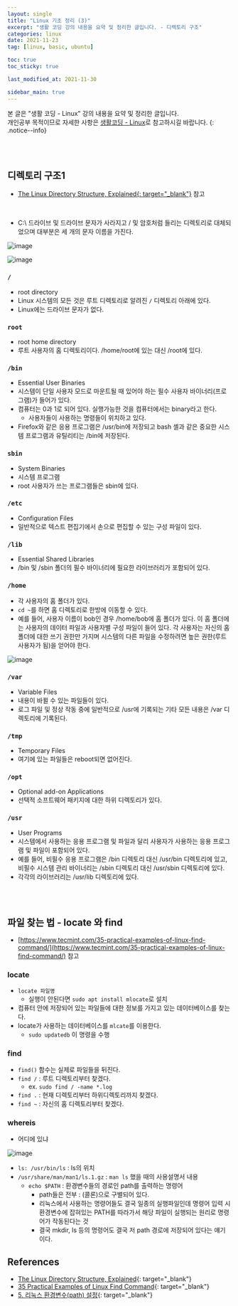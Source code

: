 ```yaml
---
layout: single
title: "Linux 기초 정리 (3)"
excerpt: "생활 코딩 강의 내용을 요약 및 정리한 글입니다. - 디렉토리 구조"
categories: linux
date: 2021-11-23
tag: [linux, basic, ubuntu]

toc: true
toc_sticky: true

last_modified_at: 2021-11-30

sidebar_main: true
---
```


본 글은 "생활 코딩 - Linux" 강의 내용을 요약 및 정리한 글입니다. <br> 개인공부 목적이므로 자세한 사항은 [생활코딩 - Linux](https://www.inflearn.com/course/%EC%83%9D%ED%99%9C%EC%BD%94%EB%94%A9-%EB%A6%AC%EB%88%85%EC%8A%A4-%EA%B0%95%EC%A2%8C#curriculum)로 참고하시길 바랍니다.
{: .notice--info}

<br>
<br>

## 디렉토리 구조1

- <u>[The Linux Directory Structure, Explained](https://www.howtogeek.com/117435/htg-explains-the-linux-directory-structure-explained/){: target="_blank"}</u> 참고

<br>

- C:\ 드라이브 및 드라이브 문자가 사라지고 / 및 암호처럼 들리는 디렉토리로 대체되었으며 대부분은 세 개의 문자 이름을 가진다.

![image](https://user-images.githubusercontent.com/78655692/144046213-116b7285-6374-405b-9e54-dea603eda947.png)

![image](https://user-images.githubusercontent.com/78655692/144046822-1609736b-f3b4-442a-8e3c-57e4d7408091.png)

### `/`  

- root directory
- Linux 시스템의 모든 것은 루트 디렉토리로 알려진 `/` 디렉토리 아래에 있다.
- Linux에는 드라이브 문자가 없다.

### `root`

- root home directory
- 루트 사용자의 홈 디렉토리이다. /home/root에 있는 대신 /root에 있다.

### `/bin` 

- Essential User Binaries
- 시스템이 단일 사용자 모드로 마운트될 때 있어야 하는 필수 사용자 바이너리(프로그램)가 들어가 있다.
- 컴퓨터는 0과 1로 되어 있다. 실행가능한 것을 컴퓨터에서는 binary라고 한다.
  - 사용자들이 사용하는 명령들이 위치하고 있다.
- Firefox와 같은 응용 프로그램은 /usr/bin에 저장되고 bash 셸과 같은 중요한 시스템 프로그램과 유틸리티는 /bin에 저장된다.

### `sbin`

- System Binaries
- 시스템 프로그램
- root 사용자가 쓰는 프로그램들은 sbin에 있다.

### `/etc`

- Configuration Files
- 일반적으로 텍스트 편집기에서 손으로 편집할 수 있는 구성 파일이 있다.

### `/lib`

- Essential Shared Libraries
- /bin 및 /sbin 폴더의 필수 바이너리에 필요한 라이브러리가 포함되어 있다.

### `/home`

- 각 사용자의 홈 폴더가 있다.
- `cd ~`를 하면 홈 디렉토리로 한방에 이동할 수 있다.
- 예를 들어, 사용자 이름이 bob인 경우 /home/bob에 홈 폴더가 있다. 이 홈 폴더에는 사용자의 데이터 파일과 사용자별 구성 파일이 들어 있다. 각 사용자는 자신의 홈 폴더에 대한 쓰기 권한만 가지며 시스템의 다른 파일을 수정하려면 높은 권한(루트 사용자가 됨)을 얻어야 한다.

![image](https://user-images.githubusercontent.com/78655692/144047937-4bfdea67-7903-4f77-a6da-891553d1859a.png)

### `/var`

- Variable Files
- 내용이 바뀔 수 있는 파일들이 있다.
-  로그 파일 및 정상 작동 중에 일반적으로 /usr에 기록되는 기타 모든 내용은 /var 디렉토리에 기록된다.

### `/tmp`

- Temporary Files
- 여기에 있는 파일들은 reboot되면 없어진다.

### `/opt`

- Optional add-on Applications
- 선택적 소프트웨어 패키지에 대한 하위 디렉토리가 있다.

### `/usr`

- User Programs
- 시스템에서 사용하는 응용 프로그램 및 파일과 달리 사용자가 사용하는 응용 프로그램 및 파일이 포함되어 있다.
- 예를 들어, 비필수 응용 프로그램은 /bin 디렉토리 대신 /usr/bin 디렉토리에 있고, 비필수 시스템 관리 바이너리는 /sbin 디렉토리 대신 /usr/sbin 디렉토리에 있다. 
- 각각의 라이브러리는 /usr/lib 디렉토리에 있다.

<br>
<br>

## 파일 찾는 법 - locate 와 find

- [https://www.tecmint.com/35-practical-examples-of-linux-find-command/](https://www.tecmint.com/35-practical-examples-of-linux-find-command/) 참고

### locate

- `locate 파일명`
  - 실행이 안된다면 `sudo apt install mlocate`로 설치
- 컴퓨터 안에 저장되어 있는 파일들에 대한 정보를 가지고 있는 데이터베이스를 찾는다.
- locate가 사용하는 데이터베이스를 `mlcate`를 이용한다.
  - `sudo updatedb` 이 명령을 수행

### find

- `find()` 함수는 실제로 파일들을 뒤진다.
- `find /` : 루트 디렉토리부터 찾겠다.
  - ex. `sudo find / -name *.log`
- `find .` : 현재 디렉토리부터 하위디렉토리까지 찾겠다. 
- `find ~` : 자신의 홈 디렉토리부터 찾겠다.

### whereis

- 어디에 있냐

![image](https://user-images.githubusercontent.com/78655692/144065331-604a7b07-1e70-419c-ac09-0cf742c5ccb1.png)

- `ls: /usr/bin/ls` : ls의 위치
- `/usr/share/man/man1/ls.1.gz` : `man ls` 했을 때의 사용설명서 내용
  - `echo $PATH` : 환경변수들의 경로인 path를 출력하는 명령어
    - path들은 전부 : (콜론)으로 구별되어 있다.
    - 리눅스에서 사용하는 명령어들도 결국 일종의 실행파일인데 명령어 입력 시 환경변수에 잡혀있는 PATH를 따라가서 해당 파일이 실행되는 원리로 명령어가 작동된다는 것
    - 결국 mkdir, ls 등의 명령어도 결국 저 path 경로에 저장되어 있다는 얘기이다.


## References

- [The Linux Directory Structure, Explained](https://www.howtogeek.com/117435/htg-explains-the-linux-directory-structure-explained/){: target="_blank"}
- [35 Practical Examples of Linux Find Command](https://www.tecmint.com/35-practical-examples-of-linux-find-command/){: target="_blank"}
- [5. 리눅스 환경변수(path) 설정](https://m.blog.naver.com/occidere/220821140420){: target="_blank"}